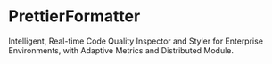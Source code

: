# PrettierFormatter
Intelligent, Real-time Code Quality Inspector and Styler for Enterprise Environments, with Adaptive Metrics and Distributed Module.
